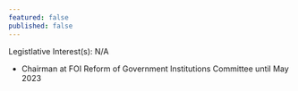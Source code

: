 ```yaml
---
featured: false
published: false
---
```

Legistlative Interest(s): N/A

* Chairman at FOI Reform of Government Institutions Committee until May 2023